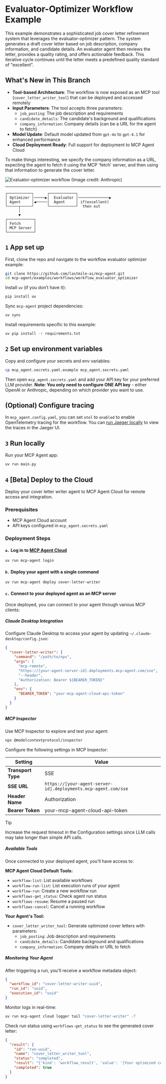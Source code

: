 # Evaluator-Optimizer Workflow Example

This example demonstrates a sophisticated job cover letter refinement system that leverages the evaluator-optimizer pattern. The system generates a draft cover letter based on job description, company information, and candidate details. An evaluator agent then reviews the letter, provides a quality rating, and offers actionable feedback. This iterative cycle continues until the letter meets a predefined quality standard of "excellent".

## What's New in This Branch

- **Tool-based Architecture**: The workflow is now exposed as an MCP tool (`cover_letter_writer_tool`) that can be deployed and accessed remotely
- **Input Parameters**: The tool accepts three parameters:
  - `job_posting`: The job description and requirements
  - `candidate_details`: The candidate's background and qualifications
  - `company_information`: Company details (can be a URL for the agent to fetch)
- **Model Update**: Default model updated from `gpt-4o` to `gpt-4.1` for enhanced performance
- **Cloud Deployment Ready**: Full support for deployment to MCP Agent Cloud

To make things interesting, we specify the company information as a URL, expecting the agent to fetch it using the MCP 'fetch' server, and then using that information to generate the cover letter.

![Evaluator-optimizer workflow (Image credit: Anthropic)](https://www.anthropic.com/_next/image?url=https%3A%2F%2Fwww-cdn.anthropic.com%2Fimages%2F4zrzovbb%2Fwebsite%2F14f51e6406ccb29e695da48b17017e899a6119c7-2401x1000.png&w=3840&q=75)

---

```plaintext
┌───────────┐      ┌────────────┐
│ Optimizer │─────▶│  Evaluator │──────────────▶
│ Agent     │◀─────│  Agent     │ if(excellent)
└─────┬─────┘      └────────────┘  then out
      │
      ▼
┌────────────┐
│ Fetch      │
│ MCP Server │
└────────────┘
```

## `1` App set up

First, clone the repo and navigate to the workflow evaluator optimizer example:

```bash
git clone https://github.com/lastmile-ai/mcp-agent.git
cd mcp-agent/examples/workflows/workflow_evaluator_optimizer
```

Install `uv` (if you don’t have it):

```bash
pip install uv
```

Sync `mcp-agent` project dependencies:

```bash
uv sync
```

Install requirements specific to this example:

```bash
uv pip install -r requirements.txt
```

## `2` Set up environment variables

Copy and configure your secrets and env variables:

```bash
cp mcp_agent.secrets.yaml.example mcp_agent.secrets.yaml
```

Then open `mcp_agent.secrets.yaml` and add your API key for your preferred LLM provider. **Note: You only need to configure ONE API key** - either OpenAI or Anthropic, depending on which provider you want to use.

## (Optional) Configure tracing

In `mcp_agent.config.yaml`, you can set `otel` to `enabled` to enable OpenTelemetry tracing for the workflow.
You can [run Jaeger locally](https://www.jaegertracing.io/docs/2.5/getting-started/) to view the traces in the Jaeger UI.

## `3` Run locally

Run your MCP Agent app:

```bash
uv run main.py
```

## `4` [Beta] Deploy to the Cloud

Deploy your cover letter writer agent to MCP Agent Cloud for remote access and integration.

### Prerequisites

- MCP Agent Cloud account
- API keys configured in `mcp_agent.secrets.yaml`

### Deployment Steps

#### `a.` Log in to [MCP Agent Cloud](https://docs.mcp-agent.com/cloud/overview)

```bash
uv run mcp-agent login
```

#### `b.` Deploy your agent with a single command

```bash
uv run mcp-agent deploy cover-letter-writer
```

#### `c.` Connect to your deployed agent as an MCP server

Once deployed, you can connect to your agent through various MCP clients:

##### Claude Desktop Integration

Configure Claude Desktop to access your agent by updating `~/.claude-desktop/config.json`:

```json
{
  "cover-letter-writer": {
    "command": "/path/to/npx",
    "args": [
      "mcp-remote",
      "https://[your-agent-server-id].deployments.mcp-agent.com/sse",
      "--header",
      "Authorization: Bearer ${BEARER_TOKEN}"
    ],
    "env": {
      "BEARER_TOKEN": "your-mcp-agent-cloud-api-token"
    }
  }
}
```

##### MCP Inspector

Use MCP Inspector to explore and test your agent:

```bash
npx @modelcontextprotocol/inspector
```

Configure the following settings in MCP Inspector:

| Setting            | Value                                                          |
| ------------------ | -------------------------------------------------------------- |
| **Transport Type** | SSE                                                            |
| **SSE URL**        | `https://[your-agent-server-id].deployments.mcp-agent.com/sse` |
| **Header Name**    | Authorization                                                  |
| **Bearer Token**   | your-mcp-agent-cloud-api-token                                 |

> [!TIP]
> Increase the request timeout in the Configuration settings since LLM calls may take longer than simple API calls.

##### Available Tools

Once connected to your deployed agent, you'll have access to:

**MCP Agent Cloud Default Tools:**

- `workflow-list`: List available workflows
- `workflow-run-list`: List execution runs of your agent
- `workflow-run`: Create a new workflow run
- `workflows-get_status`: Check agent run status
- `workflows-resume`: Resume a paused run
- `workflows-cancel`: Cancel a running workflow

**Your Agent's Tool:**

- `cover_letter_writer_tool`: Generate optimized cover letters with parameters:
  - `job_posting`: Job description and requirements
  - `candidate_details`: Candidate background and qualifications
  - `company_information`: Company details or URL to fetch

##### Monitoring Your Agent

After triggering a run, you'll receive a workflow metadata object:

```json
{
  "workflow_id": "cover-letter-writer-uuid",
  "run_id": "uuid",
  "execution_id": "uuid"
}
```

Monitor logs in real-time:

```bash
uv run mcp-agent cloud logger tail "cover-letter-writer" -f
```

Check run status using `workflows-get_status` to see the generated cover letter:

```json
{
  "result": {
    "id": "run-uuid",
    "name": "cover_letter_writer_tool",
    "status": "completed",
    "result": "{'kind': 'workflow_result', 'value': '[Your optimized cover letter]'}",
    "completed": true
  }
}
```
